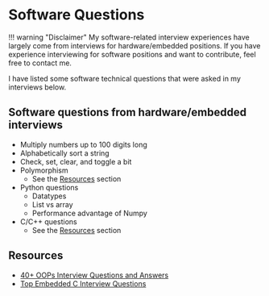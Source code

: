 # Software Questions

!!! warning "Disclaimer"
    My software-related interview experiences have largely come from interviews for hardware/embedded positions.
    If you have experience interviewing for software positions and want to contribute, feel free to contact me.

I have listed some software technical questions that were asked in my interviews below.

## Software questions from hardware/embedded interviews

- Multiply numbers up to 100 digits long
- Alphabetically sort a string
- Check, set, clear, and toggle a bit
- Polymorphism
    - See the [Resources](#resources) section
- Python questions
    - Datatypes
    - List vs array
    - Performance advantage of Numpy
- C/C++ questions
    - See the [Resources](#resources) section

## Resources

- [40+ OOPs Interview Questions and Answers](https://www.interviewbit.com/oops-interview-questions)
- [Top Embedded C Interview Questions](https://www.interviewbit.com/embedded-c-interview-questions)
